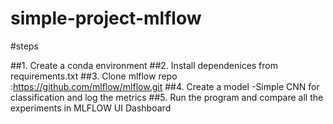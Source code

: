 # simple-project-mlflow

#steps

##1. Create a conda environment
##2. Install dependenices from requirements.txt
##3. Clone mlflow repo :https://github.com/mlflow/mlflow.git
##4. Create a model -Simple CNN for classification and log the metrics
##5. Run the program and compare all the experiments in MLFLOW UI Dashboard
